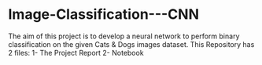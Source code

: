 # Image-Classification---CNN
The aim of this project is to develop a neural network to perform binary classification on the given Cats &amp; Dogs images dataset.
This Repository has 2 files:
  1- The Project Report
  2- Notebook
